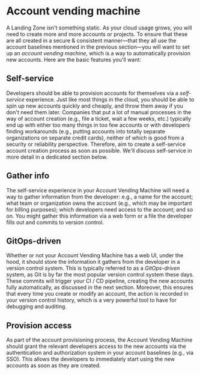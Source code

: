 # Account vending machine

A Landing Zone isn't something static. As your cloud usage grows, you will need to create more and more accounts or projects. To ensure that these are all created in a secure & consistent manner—that they all use the account baselines mentioned in the previous section—you will want to set up an *account vending machine*, which is a way to automatically provision new accounts. Here are the basic features you'll want:

## Self-service

Developers should be able to provision accounts for themselves via a *self-service* experience. Just like most things in the cloud, you should be able to spin up new accounts quickly and cheaply, and throw them away if you don't need them later. Companies that put a lot of manual processes in the way of account creation (e.g., file a ticket, wait a few weeks, etc.) typically end up with either too many things in too few accounts or with developers finding workarounds (e.g., putting accounts into totally separate organizations on separate credit cards), neither of which is good from a security or reliability perspective. Therefore, aim to create a self-service account creation process as soon as possible. We'll discuss self-service in more detail in a dedicated section below.

## Gather info

The self-service experience in your Account Vending Machine will need a way to gather information from the developer: e.g., a name for the account; what team or organization owns the account (e.g., which may be important for billing purposes); which developers need access to the account; and so on. You might gather this information via a web form or a file the developer fills out and commits to version control.

## GitOps-driven

Whether or not your Account Vending Machine has a web UI, under the hood, it should store the information it gathers from the developer in a version control system. This is typically referred to as a *GitOps-driven* system, as Git is by far the most popular version control system these days. These commits will trigger your CI / CD pipeline, creating the new accounts fully automatically, as discussed in the next section. Moreover, this ensures that every time you create or modify an account, the action is recorded in your version control history, which is a very powerful tool to have for debugging and auditing.

## Provision access

As part of the account provisioning process, the Account Vending Machine should grant the relevant developers access to the new accounts via the authentication and authorization system in your account baselines (e.g., via SSO). This allows the developers to immediately start using the new accounts as soon as they are created.


